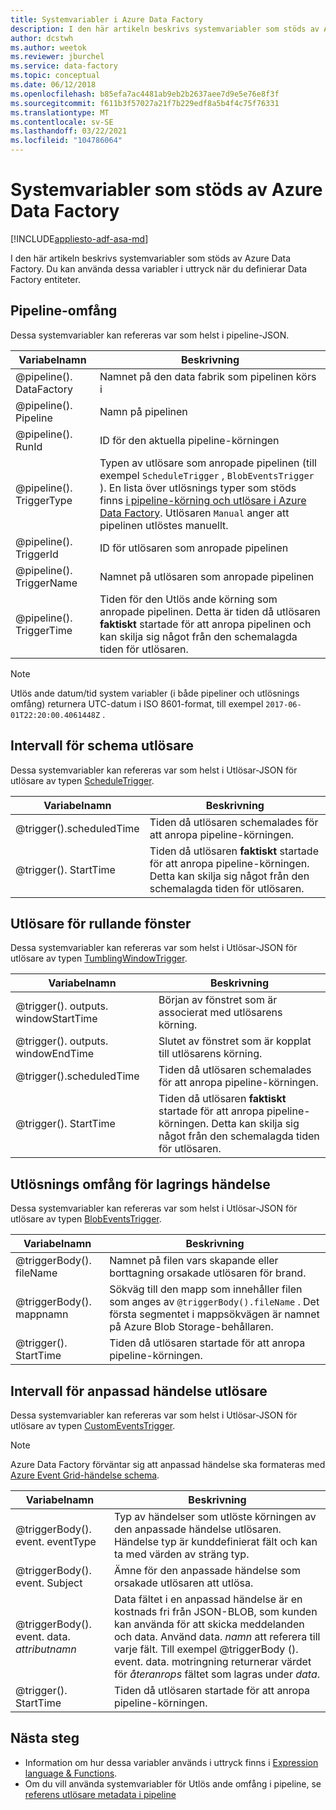 ```yaml
---
title: Systemvariabler i Azure Data Factory
description: I den här artikeln beskrivs systemvariabler som stöds av Azure Data Factory. Du kan använda dessa variabler i uttryck när du definierar Data Factory entiteter.
author: dcstwh
ms.author: weetok
ms.reviewer: jburchel
ms.service: data-factory
ms.topic: conceptual
ms.date: 06/12/2018
ms.openlocfilehash: b85efa7ac4481ab9eb2b2637aee7d9e5e76e8f3f
ms.sourcegitcommit: f611b3f57027a21f7b229edf8a5b4f4c75f76331
ms.translationtype: MT
ms.contentlocale: sv-SE
ms.lasthandoff: 03/22/2021
ms.locfileid: "104786064"
---
```

# <a name="system-variables-supported-by-azure-data-factory"></a>Systemvariabler som stöds av Azure Data Factory

[!INCLUDE[appliesto-adf-asa-md](includes/appliesto-adf-asa-md.md)]

I den här artikeln beskrivs systemvariabler som stöds av Azure Data Factory. Du kan använda dessa variabler i uttryck när du definierar Data Factory entiteter.

## <a name="pipeline-scope"></a>Pipeline-omfång

Dessa systemvariabler kan refereras var som helst i pipeline-JSON.

| Variabelnamn | Beskrivning |
| --- | --- |
| @pipeline(). DataFactory |Namnet på den data fabrik som pipelinen körs i |
| @pipeline(). Pipeline |Namn på pipelinen |
| @pipeline(). RunId |ID för den aktuella pipeline-körningen |
| @pipeline(). TriggerType |Typen av utlösare som anropade pipelinen (till exempel `ScheduleTrigger` , `BlobEventsTrigger` ). En lista över utlösnings typer som stöds finns [i pipeline-körning och utlösare i Azure Data Factory](concepts-pipeline-execution-triggers.md). Utlösaren `Manual` anger att pipelinen utlöstes manuellt. |
| @pipeline(). TriggerId|ID för utlösaren som anropade pipelinen |
| @pipeline(). TriggerName|Namnet på utlösaren som anropade pipelinen |
| @pipeline(). TriggerTime|Tiden för den Utlös ande körning som anropade pipelinen. Detta är tiden då utlösaren **faktiskt** startade för att anropa pipelinen och kan skilja sig något från den schemalagda tiden för utlösaren.  |

>[!NOTE]
>Utlös ande datum/tid system variabler (i både pipeliner och utlösnings omfång) returnera UTC-datum i ISO 8601-format, till exempel `2017-06-01T22:20:00.4061448Z` .

## <a name="schedule-trigger-scope"></a>Intervall för schema utlösare

Dessa systemvariabler kan refereras var som helst i Utlösar-JSON för utlösare av typen [ScheduleTrigger](concepts-pipeline-execution-triggers.md#schedule-trigger).

| Variabelnamn | Beskrivning |
| --- | --- |
| @trigger().scheduledTime |Tiden då utlösaren schemalades för att anropa pipeline-körningen. |
| @trigger(). StartTime |Tiden då utlösaren **faktiskt** startade för att anropa pipeline-körningen. Detta kan skilja sig något från den schemalagda tiden för utlösaren. |

## <a name="tumbling-window-trigger-scope"></a>Utlösare för rullande fönster

Dessa systemvariabler kan refereras var som helst i Utlösar-JSON för utlösare av typen [TumblingWindowTrigger](concepts-pipeline-execution-triggers.md#tumbling-window-trigger).

| Variabelnamn | Beskrivning |
| --- | --- |
| @trigger(). outputs. windowStartTime |Början av fönstret som är associerat med utlösarens körning. |
| @trigger(). outputs. windowEndTime |Slutet av fönstret som är kopplat till utlösarens körning. |
| @trigger().scheduledTime |Tiden då utlösaren schemalades för att anropa pipeline-körningen. |
| @trigger(). StartTime |Tiden då utlösaren **faktiskt** startade för att anropa pipeline-körningen. Detta kan skilja sig något från den schemalagda tiden för utlösaren. |

## <a name="storage-event-trigger-scope"></a>Utlösnings omfång för lagrings händelse

Dessa systemvariabler kan refereras var som helst i Utlösar-JSON för utlösare av typen [BlobEventsTrigger](concepts-pipeline-execution-triggers.md#event-based-trigger).

| Variabelnamn | Beskrivning |
| --- | --- |
| @triggerBody(). fileName  |Namnet på filen vars skapande eller borttagning orsakade utlösaren för brand.   |
| @triggerBody(). mappnamn  |Sökväg till den mapp som innehåller filen som anges av `@triggerBody().fileName` . Det första segmentet i mappsökvägen är namnet på Azure Blob Storage-behållaren.  |
| @trigger(). StartTime |Tiden då utlösaren startade för att anropa pipeline-körningen. |

## <a name="custom-event-trigger-scope"></a>Intervall för anpassad händelse utlösare

Dessa systemvariabler kan refereras var som helst i Utlösar-JSON för utlösare av typen [CustomEventsTrigger](concepts-pipeline-execution-triggers.md#event-based-trigger).

>[!NOTE]
>Azure Data Factory förväntar sig att anpassad händelse ska formateras med [Azure Event Grid-händelse schema](../event-grid/event-schema.md).

| Variabelnamn | Beskrivning
| --- | --- |
| @triggerBody(). event. eventType | Typ av händelser som utlöste körningen av den anpassade händelse utlösaren. Händelse typ är kunddefinierat fält och kan ta med värden av sträng typ. |
| @triggerBody(). event. Subject | Ämne för den anpassade händelse som orsakade utlösaren att utlösa. |
| @triggerBody(). event. data. _attributnamn_ | Data fältet i en anpassad händelse är en kostnads fri från JSON-BLOB, som kunden kan använda för att skicka meddelanden och data. Använd data. _namn_ att referera till varje fält. Till exempel @triggerBody (). event. data. motringning returnerar värdet för _återanrops_ fältet som lagras under _data_. |
| @trigger(). StartTime | Tiden då utlösaren startade för att anropa pipeline-körningen. |

## <a name="next-steps"></a>Nästa steg

* Information om hur dessa variabler används i uttryck finns i [Expression language & Functions](control-flow-expression-language-functions.md).
* Om du vill använda systemvariabler för Utlös ande omfång i pipeline, se [referens utlösare metadata i pipeline](how-to-use-trigger-parameterization.md)

